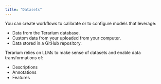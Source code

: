 ```yaml
---
title: "Datasets"
---
```


You can create workflows to calibrate or to configure models that leverage:

- Data from the Terarium database.
- Custom data from your uploaded from your computer.
- Data stored in a GitHub repository. 

Terarium relies on LLMs to make sense of datasets and enable data transformations of:

- Descriptions
- Annotations
- Features